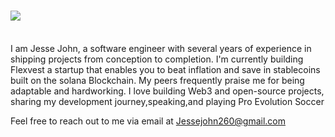 <h1 align="left">
    <img src="https://readme-typing-svg.herokuapp.com/?font=Righteous&size=35&center=true&vCenter=true&width=500&height=70&duration=4000&lines=Hi+There!;I'm+Billionaire+|+Dev;" />
</h1>
<br/>
<div align="left"


I am Jesse John, a software engineer with several years of experience in shipping projects from conception to completion. I'm currently building Flexvest a startup that enables you to beat inflation and save in stablecoins built on the solana Blockchain. My peers frequently praise me for being adaptable and hardworking. I love building Web3 and open-source projects, sharing my development journey,speaking,and playing Pro Evolution Soccer 

Feel free to reach out to me via email at Jessejohn260@gmail.com


 
